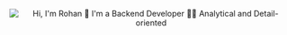 <p align="center">
  <img src="/workspaces/stridefox/assets/Cover Photo for Github.gif" alt="Hi, I'm Rohan 👋 I'm a Backend Developer 👨‍💻 Analytical and Detail-oriented">
</p>
<!--
**stridefox/stridefox** is a ✨ _special_ ✨ repository because its `README.md` (this file) appears on your GitHub profile.

Here are some ideas to get you started:

- 🔭 I’m currently working on ...
- 🌱 I’m currently learning ...
- 👯 I’m looking to collaborate on ...
- 🤔 I’m looking for help with ...
- 💬 Ask me about ...
- 📫 How to reach me: ...
- 😄 Pronouns: ...
- ⚡ Fun fact: ...
-->
